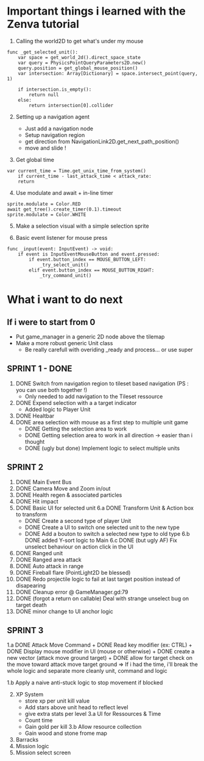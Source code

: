 # Important things i learned with the Zenva tutorial

1. Calling the world2D to get what's under my mouse

``` GDScript
func _get_selected_unit():
	var space = get_world_2d().direct_space_state
	var query = PhysicsPointQueryParameters2D.new()
	query.position = get_global_mouse_position()
	var intersection: Array[Dictionary] = space.intersect_point(query, 1)

	if intersection.is_empty():
		return null
	else:
		return intersection[0].collider
```

2. Setting up a navigation agent
	+ Just add a navigation node
	+ Setup navigation region
	+ get direction from NavigationLink2D.get_next_path_position()
	+ move and slide !

3. Get global time

``` GDSCript
var current_time = Time.get_unix_time_from_system()
	if current_time - last_attack_time < attack_rate:
	return
```

4. Use modulate and await + in-line timer

``` GDScript
sprite.modulate = Color.RED
await get_tree().create_timer(0.1).timeout
sprite.modulate = Color.WHITE
```

5. Make a selection visual with a simple selection sprite

6. Basic event listener for mouse press

``` GDSCript
func _input(event: InputEvent) -> void:
	if event is InputEventMouseButton and event.pressed:
		if event.button_index == MOUSE_BUTTON_LEFT:
			_try_select_unit()
		elif event.button_index == MOUSE_BUTTON_RIGHT:
			_try_command_unit()
```

# What i want to do next

## If i were to start from 0
+ Put game_manager in a generic 2D node above the tilemap
+ Make a more robust generic Unit class
	 - Be really carefull with overiding _ready and process... or use super

## SPRINT 1 - DONE
1. DONE Switch from navigation region to tileset based navigation (PS : you can use both together !)
	- Only needed to add navigation to the Tileset ressource
2. DONE Expend selection with a a target indicator
	- Added logic to Player Unit
3. DONE Healtbar
4. DONE area selection with mouse as a first step to multiple unit game
	- DONE Getting the selection area to work
	- DONE Getting selection area to work in all direction -> easier than i thought
	- DONE (ugly but done) Implement logic to select multiple units

## SPRINT 2
1. DONE Main Event Bus
2. DONE Camera Move and Zoom in/out
3. DONE Health regen & associated particles
4. DONE Hit impact
5. DONE Basic UI for selected unit
6.a DONE Transform Unit & Action box to transform
	+ DONE Create a second type of player Unit
	+ DONE Create a UI to switch one selected unit to the new type
	+ DONE Add a bouton to switch a selected new type to old type
6.b DONE added Y-sort logic to Main
6.c DONE (but ugly AF) Fix unselect behaviour on action click in the UI
7. DONE Ranged unit
8. DONE Ranged area attack
9. DONE Auto attack in range
10. DONE Fireball flare (PointLight2D be blessed)
11. DONE Redo projectile logic to fail at last target position instead of disapearing
12. DONE Cleanup error @ GameManager.gd:79
13. DONE (forgot a return on callable) Deal with strange unselect bug on target death
14. DONE minor change to UI anchor logic

## SPRINT 3
1.a DONE Attack Move Command
	+ DONE Read key modifier (ex: CTRL)
	+ DONE Display mouse modifier in UI (mouse or otherwise)
	+ DONE create a new vector (attack move ground target)
	+ DONE allow for target check on the move toward attack move target ground
	=> If i had the time, i'll break the whole logic and separate more cleanly unit, command and logic

1.b Apply a naive anti-stuck logic to stop movement if blocked
 
2. XP System
	+ store xp per unit kill value
	+ Add stars above unit head to reflect level
	+ give extra stats per level
3.a UI for Ressources & Time
	+ Count time
	+ Gain gold per kill
3.b Allow resource collection
	+ Gain wood and stone frome map
4. Barracks
5. Mission logic
6. Mission select screen
